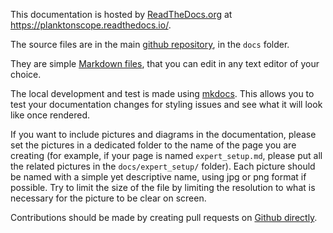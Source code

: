 This documentation is hosted by [ReadTheDocs.org](https://readthedocs.org/) at https://planktonscope.readthedocs.io/.

The source files are in the main [github repository](https://www.github.com/PlanktonPlanet/PlanktonScope), in the `docs` folder.

They are simple [Markdown files](https://www.markdownguide.org/), that you can edit in any text editor of your choice.

The local development and test is made using [mkdocs](https://www.mkdocs.org/). This allows you to test your documentation changes for styling issues and see what it will look like once rendered.

If you want to include pictures and diagrams in the documentation, please set the pictures in a dedicated folder to the name of the page you are creating (for example, if your page is named `expert_setup.md`, please put all the related pictures in the `docs/expert_setup/` folder). Each picture should be named with a simple yet descriptive name, using jpg or png format if possible. Try to limit the size of the file by limiting the resolution to what is necessary for the picture to be clear on screen.

Contributions should be made by creating pull requests on [Github directly](https://github.com/PlanktonPlanet/PlanktonScope/pulls).